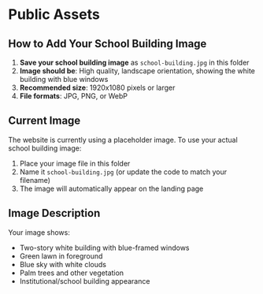 # Public Assets

## How to Add Your School Building Image

1. **Save your school building image** as `school-building.jpg` in this folder
2. **Image should be**: High quality, landscape orientation, showing the white building with blue windows
3. **Recommended size**: 1920x1080 pixels or larger
4. **File formats**: JPG, PNG, or WebP

## Current Image
The website is currently using a placeholder image. To use your actual school building image:

1. Place your image file in this folder
2. Name it `school-building.jpg` (or update the code to match your filename)
3. The image will automatically appear on the landing page

## Image Description
Your image shows:
- Two-story white building with blue-framed windows
- Green lawn in foreground
- Blue sky with white clouds
- Palm trees and other vegetation
- Institutional/school building appearance

